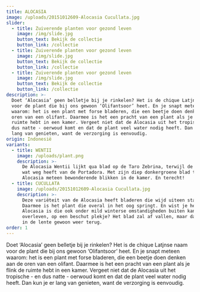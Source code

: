 ```yaml
---
title: ALOCASIA
image: /uploads/20151012609-Alocasia Cucullata.jpg
slider:
  - title: Zuiverende planten voor gezond leven
    image: /img/slide.jpg
    button_text: Bekijk de collectie
    button_link: /collectie
  - title: Zuiverende planten voor gezond leven
    image: /img/slide.jpg
    button_text: Bekijk de collectie
    button_link: /collectie
  - title: Zuiverende planten voor gezond leven
    image: /img/slide.jpg
    button_text: Bekijk de collectie
    button_link: /collectie
description: >-
  Doet ‘Alocasia’ geen belletje bij je rinkelen? Het is de chique Latjnse naam
  voor de plant die bij ons gewoon ‘Olifantsoor’ heet. En je snapt meteen
  waarom: het is een plant met forse bladeren, die een beetje doen denken aan de
  oren van een olifant. Daarmee is het een pracht van een plant als je flink de
  ruimte hebt in een kamer. Vergeet niet dat de Alocasia uit het tropische - en
  dus natte - oerwoud komt en dat de plant veel water nodig heeft. Dan kun je er
  lang van genieten, want de verzorging is eenvoudig.
origin: Indonesië
variants:
  - title: WENTII
    image: /uploads/plant.png
    description: >-
      De Alocasia Wentii lijkt qua blad op de Taro Zebrina, terwijl de stam weer
      wat weg heeft van de Portadora. Met zijn diep donkergroene blad trekt deze
      Alocasia meteen bewonderende blikken in de kamer. En terecht!
  - title: CUCULLATA
    image: /uploads/20151012609-Alocasia Cucullata.jpg
    description: >-
      Deze variëteit van de Alocasia heeft bladeren die wijd uiteen staan.
      Daarmee is het plant die overal in het oog springt. En wist je het een
      Alocasia is die ook onder mild winterse omstandigheden buiten kan
      overleven, op een beschut plekje? Het blad zal af vallen, maar dat keert
      in de lente gewoon weer terug.
order: 1
---
```



Doet ‘Alocasia’ geen belletje bij je rinkelen? Het is de chique Latjnse naam voor de plant die bij ons gewoon ‘Olifantsoor’ heet. En je snapt meteen waarom: het is een plant met forse bladeren, die een beetje doen denken aan de oren van een olifant. Daarmee is het een pracht van een plant als je flink de ruimte hebt in een kamer. Vergeet niet dat de Alocasia uit het tropische - en dus natte - oerwoud komt en dat de plant veel water nodig heeft. Dan kun je er lang van genieten, want de verzorging is eenvoudig.
